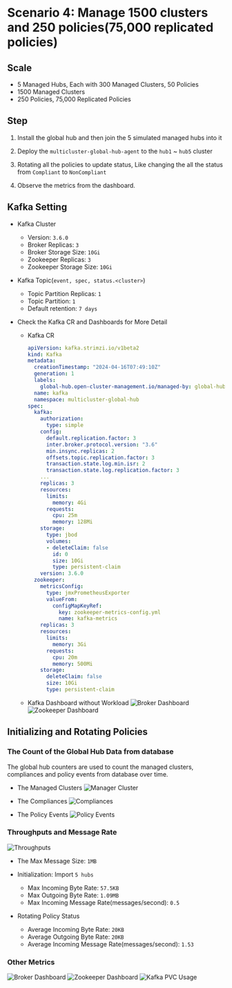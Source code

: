 # Scenario 4: Manage 1500 clusters and 250 policies(75,000 replicated policies)

## Scale

- 5 Managed Hubs, Each with 300 Managed Clusters, 50 Policies
- 1500 Managed Clusters
- 250 Policies, 75,000 Replicated Policies

## Step

1. Install the global hub and then join the 5 simulated managed hubs into it

2. Deploy the `multicluster-global-hub-agent` to the `hub1` ~ `hub5` cluster

3. Rotating all the policies to update status, Like changing the all the status from `Compliant` to `NonCompliant`

4. Observe the metrics from the dashboard.

## Kafka Setting

- Kafka Cluster
  - Version: `3.6.0`
  - Broker Replicas: `3`
  - Broker Storage Size: `10Gi`
  - Zookeeper Replicas: `3`
  - Zookeeper Storage Size: `10Gi`

- Kafka Topic(`event, spec, status.<cluster>`)
  - Topic Partition Replicas: `1`
  - Topic Partition: `1`
  - Default retention: `7 days`

- Check the Kafka CR and Dashboards for More Detail
  - Kafka CR

    ```yaml
    apiVersion: kafka.strimzi.io/v1beta2
    kind: Kafka
    metadata:
      creationTimestamp: "2024-04-16T07:49:10Z"
      generation: 1
      labels:
        global-hub.open-cluster-management.io/managed-by: global-hub
      name: kafka
      namespace: multicluster-global-hub
    spec:
      kafka:
        authorization:
          type: simple
        config:
          default.replication.factor: 3
          inter.broker.protocol.version: "3.6"
          min.insync.replicas: 2
          offsets.topic.replication.factor: 3
          transaction.state.log.min.isr: 2
          transaction.state.log.replication.factor: 3
        ...
        replicas: 3
        resources:
          limits:
            memory: 4Gi
          requests:
            cpu: 25m
            memory: 128Mi
        storage:
          type: jbod
          volumes:
          - deleteClaim: false
            id: 0
            size: 10Gi
            type: persistent-claim
        version: 3.6.0
      zookeeper:
        metricsConfig:
          type: jmxPrometheusExporter
          valueFrom:
            configMapKeyRef:
              key: zookeeper-metrics-config.yml
              name: kafka-metrics
        replicas: 3
        resources:
          limits:
            memory: 3Gi
          requests:
            cpu: 20m
            memory: 500Mi
        storage:
          deleteClaim: false
          size: 10Gi
          type: persistent-claim
    ```

  - Kafka Dashboard without Workload
  ![Broker Dashboard](./images/4-kafka-broker-dashboard-0.gif)
  ![Zookeeper Dashboard](./images/4-kafka-zookeeper-dashboard-0.png)

## Initializing and Rotating Policies

### The Count of the Global Hub Data from database

The global hub counters are used to count the managed clusters, compliances and policy events from database over time. 

- The Managed Clusters
![Manager Cluster](./images/4-count-initialization.png)

- The Compliances
![Compliances](./images/4-count-compliance.png)

- The Policy Events
![Policy Events](./images/4-count-event.png)

### Throughputs and Message Rate

![Throughputs](./images/4-kafka-throughputs.png)

- The Max Message Size: `1MB`

- Initialization: Import `5 hubs`

  - Max Incoming Byte Rate: `57.5KB`
  - Max Outgoing Byte Rate: `1.09MB`
  - Max Incoming Message Rate(messages/second): `0.5`

- Rotating Policy Status

  - Average Incoming Byte Rate: `20KB`
  - Average Outgoing Byte Rate: `20KB`
  - Average Incoming Message Rate(messages/second): `1.53`


### Other Metrics

![Broker Dashboard](./images/4-kafka-broker-dashboard-1.gif)
![Zookeeper Dashboard](./images/4-kafka-zookeeper-dashboard-0.png)
![Kafka PVC Usage](./images/4-global-hub-kafka-pvc-usage.png)
